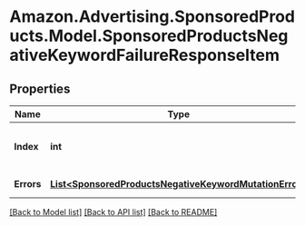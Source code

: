 # Amazon.Advertising.SponsoredProducts.Model.SponsoredProductsNegativeKeywordFailureResponseItem

## Properties

Name | Type | Description | Notes
------------ | ------------- | ------------- | -------------
**Index** | **int** | the index of the negativeKeyword in the array from the request body | 
**Errors** | [**List&lt;SponsoredProductsNegativeKeywordMutationError&gt;**](SponsoredProductsNegativeKeywordMutationError.md) | A list of validation errors | [optional] 

[[Back to Model list]](../README.md#documentation-for-models) [[Back to API list]](../README.md#documentation-for-api-endpoints) [[Back to README]](../README.md)

